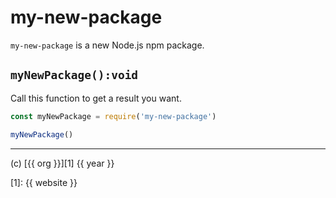# my-new-package

`my-new-package` is a new Node.js npm package.

## `myNewPackage():void`

Call this function to get a result you want.

```js
const myNewPackage = require('my-new-package')

myNewPackage()
```

---

(c) [{{ org }}][1] {{ year }}

[1]: {{ website }}
